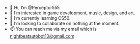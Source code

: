 - 👋 Hi, I’m @Perceptor555
- 👀 I’m interested in game development, music, design, and art.
- 🌱 I’m currently learning CS50.
- 💞️ I’m looking to collaborate on nothing at the moment.
- 📫 You can reach me via my email which is <nightbeatautobot10@gmail.com>

<!---
Perceptor555/Perceptor555 is a ✨ special ✨ repository because its `README.md` (this file) appears on your GitHub profile.
You can click the Preview link to take a look at your changes.
--->
